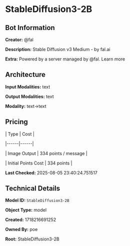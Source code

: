 # StableDiffusion3-2B

## Bot Information

**Creator:** @fal

**Description:** Stable Diffusion v3 Medium - by fal.ai

**Extra:** Powered by a server managed by @fal. Learn more


## Architecture

**Input Modalities:** text

**Output Modalities:** text

**Modality:** text->text


## Pricing

| Type | Cost |

|------|------|

| Image Output | 334 points / message |

| Initial Points Cost | 334 points |


**Last Checked:** 2025-08-05 23:40:24.751517


## Technical Details

**Model ID:** `StableDiffusion3-2B`

**Object Type:** model

**Created:** 1718216691252

**Owned By:** poe

**Root:** StableDiffusion3-2B

